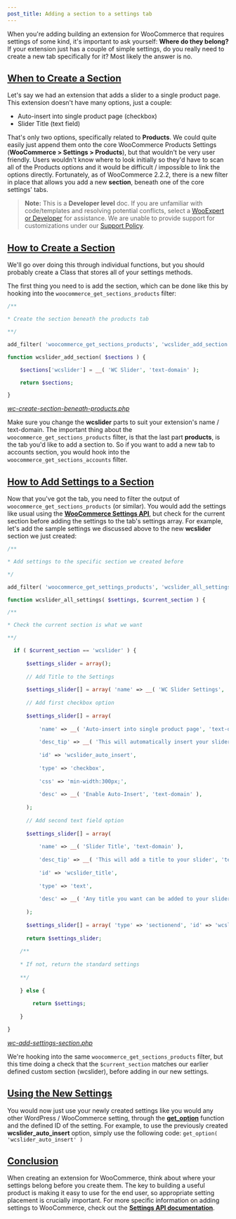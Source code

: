 ```yaml
---
post_title: Adding a section to a settings tab
---
```


When you're adding building an extension for WooCommerce that requires settings of some kind, it's important to ask yourself:  **Where do they belong?**  If your extension just has a couple of simple settings, do you really need to create a new tab specifically for it? Most likely the answer is no.

## [When to Create a Section](https://github.com/woocommerce/woocommerce/blob/trunk/docs/extesion-developlment/adding-a-section-to-a-settings-tab.md#section-1)

Let's say we had an extension that adds a slider to a single product page. This extension doesn't have many options, just a couple:

-   Auto-insert into single product page (checkbox)
-   Slider Title (text field)

That's only two options, specifically related to  **Products**. We could quite easily just append them onto the core WooCommerce Products Settings (**WooCommerce > Settings > Products**), but that wouldn't be very user friendly. Users wouldn't know where to look initially so they'd have to scan all of the Products options and it would be difficult / impossible to link the options directly. Fortunately, as of WooCommerce 2.2.2, there is a new filter in place that allows you add a new  **section**, beneath one of the core settings' tabs.

> **Note:**  This is a  **Developer level**  doc. If you are unfamiliar with code/templates and resolving potential conflicts, select a  [WooExpert or Developer](https://woo.com/customizations/) for assistance. We are unable to provide support for customizations under our  [Support Policy](https://woo.com/support-policy/).

## [How to Create a Section](https://github.com/woocommerce/woocommerce/blob/trunk/docs/extesion-developlment/adding-a-section-to-a-settings-tab.md#section-2)

We'll go over doing this through individual functions, but you should probably create a Class that stores all of your settings methods.

The first thing you need to is add the section, which can be done like this by hooking into the  `woocommerce_get_sections_products`  filter:

```php
/**

* Create the section beneath the products tab

**/

add_filter( 'woocommerce_get_sections_products', 'wcslider_add_section' );

function wcslider_add_section( $sections ) {

    $sections['wcslider'] = __( 'WC Slider', 'text-domain' );

    return $sections;

}
```

_[wc-create-section-beneath-products.php](https://gist.github.com/woogists/2964ec01c8bea50fcce62adf2f5c1232/raw/da5348343cf3664c0bc8b6b132d8105bfcf9ca51/wc-create-section-beneath-products.php)_

Make sure you change the  **wcslider**  parts to suit your extension's name / text-domain. The important thing about the  `woocommerce_get_sections_products`  filter, is that the last part  **products**, is the tab you'd like to add a section to. So if you want to add a new tab to accounts section, you would hook into the  `woocommerce_get_sections_accounts`  filter.

## [How to Add Settings to a Section](https://github.com/woocommerce/woocommerce/blob/trunk/docs/extesion-developlment/adding-a-section-to-a-settings-tab.md#section-3)

Now that you've got the tab, you need to filter the output of  `woocommerce_get_sections_products`  (or similar). You would add the settings like usual using the  [**WooCommerce Settings API**](https://github.com/woocommerce/woocommerce/blob/trunk/docs/settings-api/), but check for the current section before adding the settings to the tab's settings array. For example, let's add the sample settings we discussed above to the new  **wcslider**  section we just created:

```php
/**

* Add settings to the specific section we created before

*/

add_filter( 'woocommerce_get_settings_products', 'wcslider_all_settings', 10, 2 );

function wcslider_all_settings( $settings, $current_section ) {

/**

* Check the current section is what we want

**/

  if ( $current_section == 'wcslider' ) {
  
      $settings_slider = array();
    
      // Add Title to the Settings
      
      $settings_slider[] = array( 'name' => __( 'WC Slider Settings', 'text-domain' ), 'type' => 'title', 'desc' => __( 'The following options are used to configure WC Slider', 'text-domain' ), 'id' => 'wcslider' );
      
      // Add first checkbox option
      
      $settings_slider[] = array(
      
          'name' => __( 'Auto-insert into single product page', 'text-domain' ),
          
          'desc_tip' => __( 'This will automatically insert your slider into the single product page', 'text-domain' ),
          
          'id' => 'wcslider_auto_insert',
          
          'type' => 'checkbox',
          
          'css' => 'min-width:300px;',
          
          'desc' => __( 'Enable Auto-Insert', 'text-domain' ),
      
      );
      
      // Add second text field option
      
      $settings_slider[] = array(
      
          'name' => __( 'Slider Title', 'text-domain' ),
          
          'desc_tip' => __( 'This will add a title to your slider', 'text-domain' ),
          
          'id' => 'wcslider_title',
          
          'type' => 'text',
          
          'desc' => __( 'Any title you want can be added to your slider with this option!', 'text-domain' ),
      
      );
      
      $settings_slider[] = array( 'type' => 'sectionend', 'id' => 'wcslider' );
      
      return $settings_slider;
    
    /**
    
    * If not, return the standard settings
    
    **/
    
    } else {
    
        return $settings;
  
    }

}

```

_[wc-add-settings-section.php](https://gist.github.com/woogists/4038b83900508806c57a193a2534b845#file-wc-add-settings-section-php)_

We're hooking into the same  `woocommerce_get_sections_products`  filter, but this time doing a check that the  `$current_section`  matches our earlier defined custom section (wcslider), before adding in our new settings.

## [Using the New Settings](https://github.com/woocommerce/woocommerce/blob/trunk/docs/extesion-developlment/adding-a-section-to-a-settings-tab.md#section-4)

You would now just use your newly created settings like you would any other WordPress / WooCommerce setting, through the  [**get_option**](http://codex.wordpress.org/Function_Reference/get_option)  function and the defined ID of the setting. For example, to use the previously created  **wcslider_auto_insert**  option, simply use the following code:  `get_option( 'wcslider_auto_insert' )`

## [Conclusion](https://github.com/woocommerce/woocommerce/blob/trunk/docs/extesion-developlment/adding-a-section-to-a-settings-tab.md#section-5)

When creating an extension for WooCommerce, think about where your settings belong before you create them. The key to building a useful product is making it easy to use for the end user, so appropriate setting placement is crucially important. For more specific information on adding settings to WooCommerce, check out the  [**Settings API documentation**](https://github.com/woocommerce/woocommerce/blob/trunk/docs/extesion-developlment/settings-api/).
